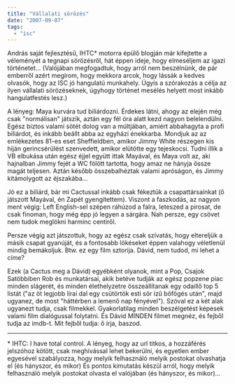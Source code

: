 ```yaml
---
title: "Vállalati sörözés"
date: "2007-09-07"
tags: 
  - "isc"
---
```


András saját fejlesztésű, IHTC* motorra épülő blogján már kifejtette a véleményét a tegnapi sörözésről, hát éppen ideje, hogy elmeséljem az igazi történetet... (Valójában megfogadtuk, hogy arról nem beszélnünk, de pár emberről azért megírom, hogy mekkora arcok, hogy lássák a kedves olvasók, hogy az ISC jó hangulatú munkahely. Úgyis a szórakozás a célja az ilyen vállalati sörözéseknek, úgyhogy történet mesélés helyett most inkább hangulatfestés lesz.)

A lényeg: Maya kurvára tud biliárdozni. Érdekes látni, ahogy az elején még csak "normálisan" játszik, aztán egy fél óra alatt kezd nagyon belelendülni. Egész biztos valami sötét dolog van a múltjában, amiért abbahagyta a profi biliárdot, és inkább beállt abba az egyházi énekkarba. Mondjuk az az emlékezetes 81-es eset Sheffieldben, amikor Jimmy White részegen kis híján gerincsérülést szenvedett, amikor elütötte egy tejeskocsi. Tudni illik a VB elbukása után egész éjjel együtt ittak Mayával, és Maya volt az, aki hajnalban Jimmy fejét a WC fölött tartotta, hogy amaz ne hányja össze magát teljesen. Aztán később összebalhéztak valami apróságon, és Jimmy kitámolygott az éjszakába...

Jó ez a biliárd, bár mi Cactussal inkább csak fékeztük a csapattársainkat (ő játszott Mayával, én Zapét gyengítettem). Viszont a faszkodás, az nagyon ment végig: Left English-sel szépen ráhúzod a falra, leteszed a pirosat, de csak finoman, hogy még épp jó legyen a sárgára. Nah persze, egy csövet nem tudok meglökni harminc centiről.

Persze végig azt játszottuk, hogy az egész csak szívatás, hogy eltereljük a másik csapat gyanúját, és a fontosabb lökéseket éppen valahogy véletlenül mindig bemákoljuk. Btw. ez egy film sztorija. Dávid, nem tudod, mi lehet a címe?

Ezek (a Cactus meg a Dávid) egyébként olyanok, mint a Pop, Csajok Satöbbiben Rob és munkatársai, akik betéve tudják az egész popzene piac minden slágerét, és minden élethelyzetre összeállítanak egy odaillő top 5 listát ("az öt legjobb lírai dal egy csütörtök esti sör ízű böfögés után", majd ugyanez, de most "háttérben a lemenő nap fényével"). Szóval ez a két alak ugyanezt tudja, csak filmekkel. Gyakorlatilag minden beszélgetést képesek valami film dialógussal folytatni. És Dávid MINDEN filmet megnéz, és fejből tudja az imdb-t. Mit fejből tudja: ő írja, baszod.

* * *

\* IHTC: I have total control. A lényeg, hogy az url titkos, a hozzáférés jelszóhoz kötött, csak meghívással lehet bekerülni, és egyetlen ember egyesével szabályozza, hogy melyik felhasználó melyik postokat olvashatja el (és hányszor, és mikor) És pontos kimutatás készül arról, hogy melyik felhasználó melyik postokat olvasta el valójában (és hányszor, és mikor)...
